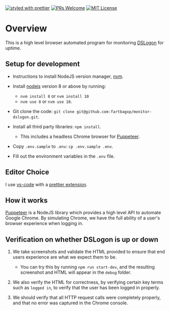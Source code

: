 <br></br>
[![styled with prettier](https://img.shields.io/badge/styled_with-prettier-ff69b4.svg)](https://github.com/prettier/prettier)
[![PRs Welcome](https://img.shields.io/badge/PRs-welcome-brightgreen.svg)](http://makeapullrequest.com)
[![MIT License](https://img.shields.io/github/license/dawnlabs/carbon.svg)](https://github.com/dawnlabs/carbon/blob/master/LICENSE)

# Overview

This is a high level browser automated program for monitoring [DSLogon](https://www.dmdc.osd.mil/identitymanagement/profile/home.do) for uptime.

## Setup for development

- Instructions to install NodeJS version manager, [nvm](https://github.com/creationix/nvm).

- Install [nodejs](https://nodejs.org/en/) version 8 or above by running:

  - `nvm install 8` or `nvm install 10`
  - `nvm use 8` or `nvm use 10`.

- Git clone the code: `git clone git@github.com:fartbagxp/monitor-dslogon.git`.

- Install all third party libraries: `npm install`.

  - This includes a headless Chrome browser for [Puppeteer](https://github.com/GoogleChrome/puppeteer).

- Copy `.env.sample` to `.env`: `cp .env.sample .env`.

- Fill out the environment variables in the `.env` file.

## Editor Choice

I use [vs-code](https://code.visualstudio.com/) with a [prettier extension](https://marketplace.visualstudio.com/items?itemName=esbenp.prettier-vscode).

## How it works

[Puppeteer](https://github.com/GoogleChrome/puppeteer) is a NodeJS library which provides a high level API to automate Google Chrome.
By simulating Chrome, we have the full ability of a user's browser experience when logging in.

## Verification on whether DSLogon is up or down

1. We take screenshots and validate the HTML provided to ensure that end users experience are what we expect them to be.

   - You can try this by running `npm run start-dev`, and the resulting screenshot and HTML will appear in the `debug` folder.

1. We also verify the HTML for correctness, by verifying certain key terms such as `logged in`, to verify that the user has been logged in properly.

1. We should verify that all HTTP request calls were completely properly, and that no error was captured in the Chrome console.
